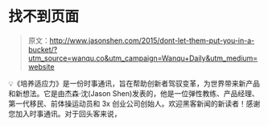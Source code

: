 # 找不到页面

> 原文：<http://www.jasonshen.com/2015/dont-let-them-put-you-in-a-bucket/?utm_source=wanqu.co&utm_campaign=Wanqu+Daily&utm_medium=website>

💡《培养适应力》是一份时事通讯，旨在帮助创新者驾驭变革，为世界带来新产品和新想法。它是由杰森·沈(Jason Shen)发表的，他是一位弹性教练、产品经理、第一代移民、前体操运动员和 3x 创业公司创始人。欢迎黑客新闻的新读者！感谢您加入时事通讯。对于回头客来说，